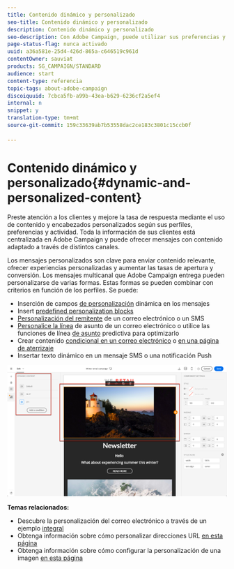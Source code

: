 ```yaml
---
title: Contenido dinámico y personalizado
seo-title: Contenido dinámico y personalizado
description: Contenido dinámico y personalizado
seo-description: Con Adobe Campaign, puede utilizar sus preferencias y datos de cliente para crear campañas personalizadas mediante correo electrónico, SMS, notificaciones push, mensajes InApp o correo directo.
page-status-flag: nunca activado
uuid: a36a581e-25d4-426d-865a-c646519c961d
contentOwner: sauviat
products: SG_CAMPAIGN/STANDARD
audience: start
content-type: referencia
topic-tags: about-adobe-campaign
discoiquuid: 7cbca5fb-a99b-43ea-b629-6236cf2a5ef4
internal: n
snippet: y
translation-type: tm+mt
source-git-commit: 159c33639ab7b53558dac2ce183c3801c15ccb0f

---
```



# Contenido dinámico y personalizado{#dynamic-and-personalized-content}

Preste atención a los clientes y mejore la tasa de respuesta mediante el uso de contenido y encabezados personalizados según sus perfiles, preferencias y actividad. Toda la información de sus clientes está centralizada en Adobe Campaign y puede ofrecer mensajes con contenido adaptado a través de distintos canales.

Los mensajes personalizados son clave para enviar contenido relevante, ofrecer experiencias personalizadas y aumentar las tasas de apertura y conversión. Los mensajes multicanal que Adobe Campaign entrega pueden personalizarse de varias formas. Estas formas se pueden combinar con criterios en función de los perfiles. Se puede:

* Inserción de campos [de personalización](../../designing/using/personalization.md#inserting-a-personalization-field) dinámica en los mensajes
* Insert [predefined personalization blocks](../../designing/using/personalization.md#adding-a-content-block)
* [Personalización del remitente](../../designing/using/subject-line.md) de un correo electrónico o un SMS
* [Personalice la línea](../../designing/using/subject-line.md) de asunto de un correo electrónico o utilice las funciones de línea [de asunto](../../designing/using/subject-line.md#predictive-subject-line) predictiva para optimizarlo
* Crear contenido [condicional en un correo electrónico](../../designing/using/personalization.md#defining-dynamic-content-in-an-email) o [en una página de aterrizaje](../../channels/using/designing-a-landing-page.md#defining-dynamic-content-in-a-landing-page)
* Insertar texto [](../../channels/using/defining-dynamic-text.md) dinámico en un mensaje SMS o una notificación Push

![](assets/delivery_content_43.png)

**Temas relacionados:**

* Descubre la personalización del correo electrónico a través de un ejemplo [integral](../../designing/using/personalization.md#example-email-personalization)
* Obtenga información sobre cómo personalizar direcciones URL [en esta página](../../designing/using/personalization.md#personalizing-urls)
* Obtenga información sobre cómo configurar la personalización de una imagen [en esta página](../../designing/using/personalization.md#personalizing-an-image-source)

